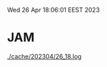 Wed 26 Apr 18:06:01 EEST 2023
# JAM
<a href='./cache/202304/26_18.log'>./cache/202304/26_18.log</a>
